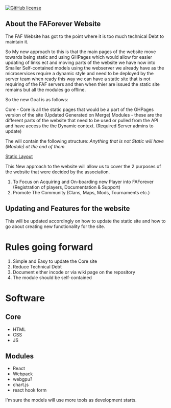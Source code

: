 [![GitHub license](https://img.shields.io/github/license/FAForever/website)](https://github.com/FAForever/website)

## About the FAForever Website

The FAF Website has got to the point where it is too much technical Debt to maintain it.

So My new approach to this is that the main pages of the website move towards being static and using GHPages which would allow for easier updating of links ect and moving parts of the website we have now into Smaller Self-contained models using the webserver we already have as the microservices require a dynamic style and need to be deployed by the server team when ready this way we can have a static site that is not requiring of the FAF servers and then when thier are issued the static site remains but all the modules go offline.

So the new Goal is as follows:

Core - Core is all the static pages that would be a part of the GHPages version of the site (Updated Generated on Merge)
Modules - these are the different parts of the website that need to be used or pulled from the API and have access the the Dynamic context. (Required Server admins to update)

The will contain the following structure:
_Anything that is not Static will have (Module) at the end of them_

[Static Layout](https://github.com/MrRowey/FAF4.0/wiki)

This New approach to the website will allow us to cover the 2 purposes of the website that were decided by the association.
1. To Focus on Acquiring and On-boarding new Player into FAForever (Registration of players, Documentation & Support)
2. Promote The Community (Clans, Maps, Mods, Tournaments etc.)


## Updating and Features for the website
This will be updated accordingly on how to update the static site and how to go about creating new functionality for the site.


# Rules going forward
1. Simple and Easy to update the Core site
2. Reduce Technical Debt
3. Document either incode or via wiki page on the repository
4. The module should be self-contained


# Software
## Core
- HTML
- CSS
- JS

## Modules
- React
- Webpack
- webgpu?
- chart.js
- react hook form

I'm sure the models will use more tools as development starts.
